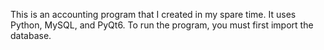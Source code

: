 This is an accounting program that I created in my spare time. It uses Python, MySQL, and PyQt6.
To run the program, you must first import the database.

